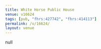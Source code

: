 ```yaml
---
title: White Horse Public House
venue: v16624
tags: [pub, "fhrs:427742", "fhrs:414113"]
permalink: /v/16624/
layout: venue
---
```

null